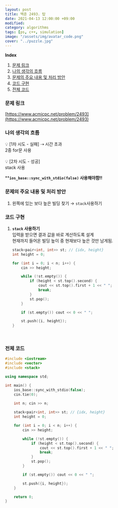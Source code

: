 ```yaml
---
layout: post
title: 백준 2493. 탑
date: 2021-04-13 12:00:00 +09:00
modified: 
category: algorithms
tags: [ps, c++, simulation]
image: "/assets/img/avatar_code.png"
cover: "../puzzle.jpg"
---
```


**Index**
1. [문제 링크](#문제-링크)
1. [나의 생각의 흐름](#나의-생각의-흐름)
1. [문제의 주요 내용 및 처리 방안](#문제의-주요-내용-및-처리-방안)
1. [코드 구현](#코드-구현)
1. [전체 코드](#전체-코드)

### 문제 링크
[https://www.acmicpc.net/problem/2493](https://www.acmicpc.net/problem/2493)

### 나의 생각의 흐름
💡 [1차 시도 - 실패] ⇢ 시간 초과<br> 
    2중 for문 사용<br>
<br>
💡 [2차 시도 - 성공]<br> 
    stack 사용<br>

****`ios_base::sync_with_stdio(false)` 사용해야함!!**

### 문제의 주요 내용 및 처리 방안
1. 왼쪽에 있는 보다 높은 빌딩 찾기 → `stack`사용하기<br>

### 코드 구현 
1. **`stack` 사용하기**<br>
    입력을 받으면 결과 값을 바로 계산하도록 설계<br>
    현재까지 들어온 빌딩 높이 중 현재보다 높은 것만 남게됨.<br>
    ```cpp
    stack<pair<int, int>> st; // {idx, height}
    int height = 0;

    for (int i = 0; i < n; i++) {
        cin >> height;

        while (!st.empty()) {
            if (height < st.top().second) {
                cout << st.top().first + 1 << " ";
                break;
            }
            st.pop();
        }

        if (st.empty()) cout << 0 << " ";

        st.push({i, height});
    }
    ```
    <br>

### 전체 코드
```c++
#include <iostream>
#include <vector>
#include <stack>

using namespace std;

int main() {
    ios_base::sync_with_stdio(false);
    cin.tie(0);
    
    int n; cin >> n;

    stack<pair<int, int>> st; // {idx, height}
    int height = 0;

    for (int i = 0; i < n; i++) {
        cin >> height;

        while (!st.empty()) {
            if (height < st.top().second) {
                cout << st.top().first + 1 << " ";
                break;
            }
            st.pop();
        }

        if (st.empty()) cout << 0 << " ";

        st.push({i, height});
    }

    return 0;
}
```

